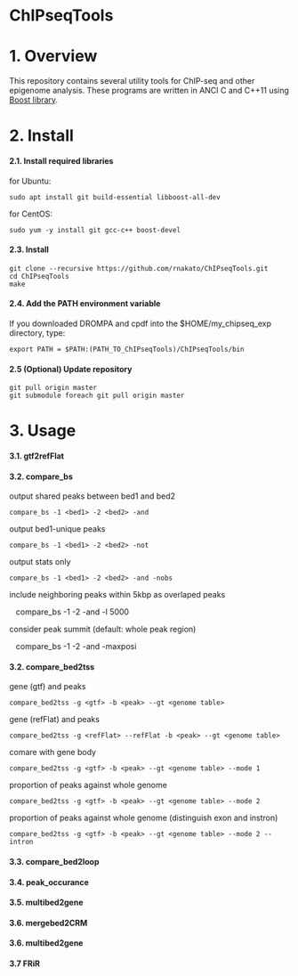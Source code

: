 # ChIPseqTools

# 1. Overview
This repository contains several utility tools for ChIP-seq and other epigenome analysis.
These programs are written in ANCI C and C++11 using [Boost library](http://www.boost.org/).

# 2. Install

#### 2.1. Install required libraries
for Ubuntu:

    sudo apt install git build-essential libboost-all-dev
 
for CentOS:

    sudo yum -y install git gcc-c++ boost-devel

#### 2.3. Install 
    git clone --recursive https://github.com/rnakato/ChIPseqTools.git
    cd ChIPseqTools
    make

#### 2.4. Add the PATH environment variable
If you downloaded DROMPA and cpdf into the $HOME/my_chipseq_exp directory, type:

    export PATH = $PATH:(PATH_TO_ChIPseqTools)/ChIPseqTools/bin

#### 2.5 (Optional) Update repository
    git pull origin master
    git submodule foreach git pull origin master

# 3. Usage

#### 3.1. gtf2refFlat

#### 3.2. compare_bs

output shared peaks between bed1 and bed2

    compare_bs -1 <bed1> -2 <bed2> -and
    
output bed1-unique peaks

    compare_bs -1 <bed1> -2 <bed2> -not

output stats only

    compare_bs -1 <bed1> -2 <bed2> -and -nobs

include neighboring peaks within 5kbp as overlaped peaks

    compare_bs -1 <bed1> -2 <bed2> -and -l 5000

consider peak summit (default: whole peak region)

    compare_bs -1 <bed1> -2 <bed2> -and -maxposi

#### 3.2. compare_bed2tss

gene (gtf) and peaks

    compare_bed2tss -g <gtf> -b <peak> --gt <genome table>
    
gene (refFlat) and peaks

    compare_bed2tss -g <refFlat> --refFlat -b <peak> --gt <genome table>
    
comare with gene body 

    compare_bed2tss -g <gtf> -b <peak> --gt <genome table> --mode 1
    
proportion of peaks against whole genome

    compare_bed2tss -g <gtf> -b <peak> --gt <genome table> --mode 2

proportion of peaks against whole genome (distinguish exon and instron)

    compare_bed2tss -g <gtf> -b <peak> --gt <genome table> --mode 2 --intron

#### 3.3. compare_bed2loop

#### 3.4. peak_occurance

#### 3.5. multibed2gene

#### 3.6. mergebed2CRM

#### 3.6. multibed2gene

#### 3.7 FRiR
